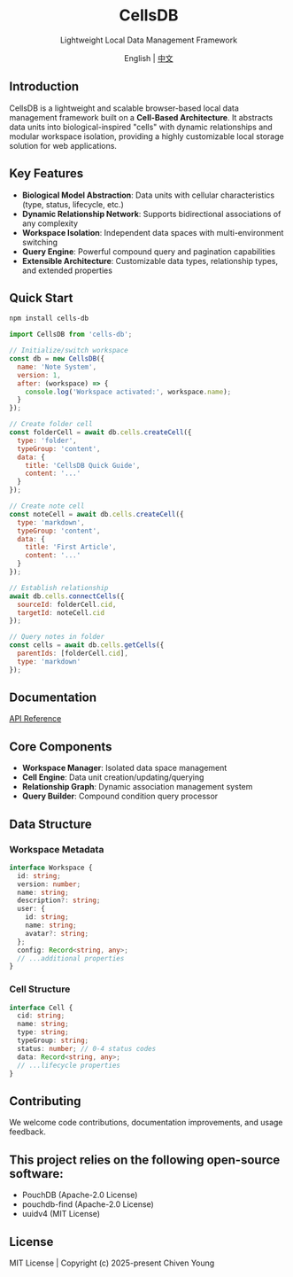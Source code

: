 
<h1 align="center">CellsDB</h1>
<p align="center">Lightweight Local Data Management Framework</p>
<p align="center">English | <a href="README.zh-CN.md">中文</a></p>

## Introduction
CellsDB is a lightweight and scalable browser-based local data management framework built on a **Cell-Based Architecture**. It abstracts data units into biological-inspired "cells" with dynamic relationships and modular workspace isolation, providing a highly customizable local storage solution for web applications.

## Key Features
- **Biological Model Abstraction**: Data units with cellular characteristics (type, status, lifecycle, etc.)
- **Dynamic Relationship Network**: Supports bidirectional associations of any complexity
- **Workspace Isolation**: Independent data spaces with multi-environment switching
- **Query Engine**: Powerful compound query and pagination capabilities
- **Extensible Architecture**: Customizable data types, relationship types, and extended properties

## Quick Start

```bash
npm install cells-db
```

```javascript
import CellsDB from 'cells-db';

// Initialize/switch workspace
const db = new CellsDB({
  name: 'Note System',
  version: 1,
  after: (workspace) => {
    console.log('Workspace activated:', workspace.name);
  }
});

// Create folder cell
const folderCell = await db.cells.createCell({
  type: 'folder',
  typeGroup: 'content',
  data: {
    title: 'CellsDB Quick Guide',
    content: '...'
  }
});

// Create note cell
const noteCell = await db.cells.createCell({
  type: 'markdown',
  typeGroup: 'content',
  data: {
    title: 'First Article',
    content: '...'
  }
});

// Establish relationship
await db.cells.connectCells({
  sourceId: folderCell.cid,
  targetId: noteCell.cid
});

// Query notes in folder
const cells = await db.cells.getCells({
  parentIds: [folderCell.cid],
  type: 'markdown'
});
```

## Documentation
[API Reference](src/docs/api.md)

## Core Components
- **Workspace Manager**: Isolated data space management
- **Cell Engine**: Data unit creation/updating/querying
- **Relationship Graph**: Dynamic association management system
- **Query Builder**: Compound condition query processor

## Data Structure

### Workspace Metadata
```typescript
interface Workspace {
  id: string;
  version: number;
  name: string;
  description?: string;
  user: {
    id: string;
    name: string;
    avatar?: string;
  };
  config: Record<string, any>;
  // ...additional properties
}
```

### Cell Structure
```typescript
interface Cell {
  cid: string;
  name: string;
  type: string;
  typeGroup: string;
  status: number; // 0-4 status codes
  data: Record<string, any>;
  // ...lifecycle properties
}
```

## Contributing
We welcome code contributions, documentation improvements, and usage feedback.

## This project relies on the following open-source software:
- PouchDB (Apache-2.0 License)
- pouchdb-find (Apache-2.0 License)
- uuidv4 (MIT License)

## License
MIT License | Copyright (c) 2025-present Chiven Young